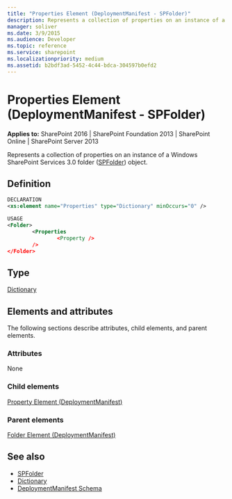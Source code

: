 ```yaml
---
title: "Properties Element (DeploymentManifest - SPFolder)"
description: Represents a collection of properties on an instance of a Windows SharePoint Services 3.0 folder.
manager: soliver
ms.date: 3/9/2015
ms.audience: Developer
ms.topic: reference
ms.service: sharepoint
ms.localizationpriority: medium
ms.assetid: b2bdf3ad-5452-4c44-bdca-304597b0efd2
---
```


# Properties Element (DeploymentManifest - SPFolder)

**Applies to:** SharePoint 2016 | SharePoint Foundation 2013 | SharePoint Online | SharePoint Server 2013 
  
Represents a collection of properties on an instance of a Windows SharePoint Services 3.0 folder ([SPFolder](https://msdn.microsoft.com/library/Microsoft.SharePoint.SPFolder.aspx)) object. 

## Definition

```XML
DECLARATION
<xs:element name="Properties" type="Dictionary" minOccurs="0" />

USAGE
<Folder>
        <Properties
                <Property />
        />
</Folder>

```

## Type

[Dictionary](/dotnet/api/system.collections.generic.dictionary-2)
  
## Elements and attributes

The following sections describe attributes, child elements, and parent elements.

### Attributes

None
   
### Child elements

[Property Element (DeploymentManifest)](property-element-deploymentmanifest.md)
   
### Parent elements

[Folder Element (DeploymentManifest)](folder-element-deploymentmanifest.md)
   
## See also

- [SPFolder](https://msdn.microsoft.com/library/Microsoft.SharePoint.SPFolder.aspx)
- [Dictionary](/dotnet/api/system.collections.generic.dictionary-2)
- [DeploymentManifest Schema](deploymentmanifest-schema.md)

